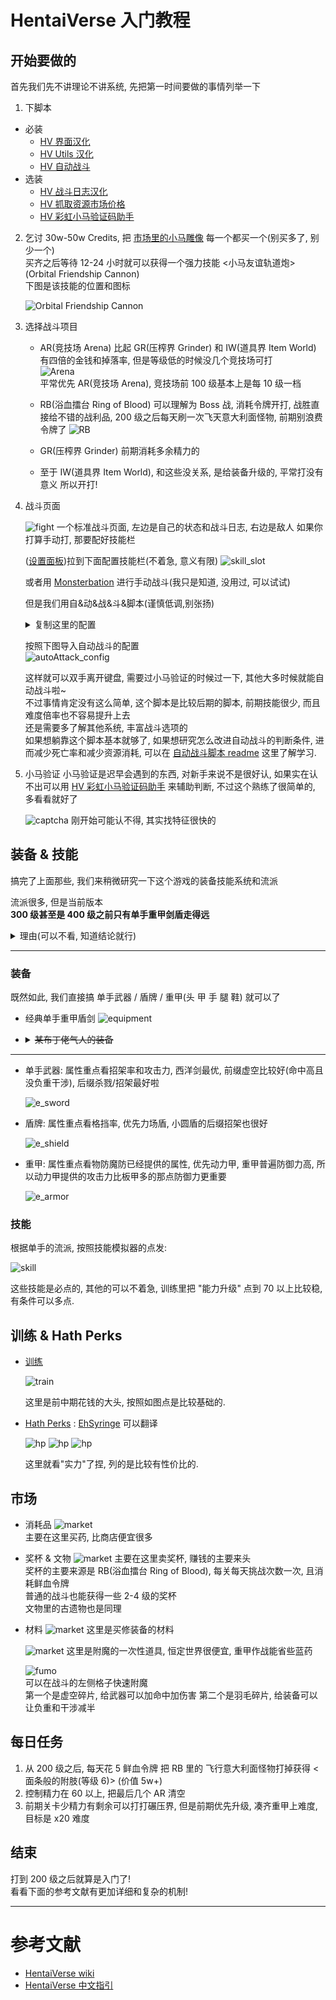 # HentaiVerse 入门教程

## 开始要做的

首先我们先不讲理论不讲系统, 先把第一时间要做的事情列举一下

1. 下脚本

- 必装
  - [HV 界面汉化](https://sleazyfork.org/zh-CN/scripts/404118-hentaiverse汉化)
  - [HV Utils 汉化](https://greasyfork.org/zh-CN/scripts/472723-hv-utils-cn)
  - [HV 自动战斗](https://github.com/dodying/UserJs/blob/master/HentaiVerse/hvAutoAttack/hvAutoAttack.user.js)
- 选装
  - [HV 战斗日志汉化](https://sleazyfork.org/zh-CN/scripts/445520-hv-战斗日志汉化)
  - [HV 抓取资源市场价格](https://github.com/monon98/hv-tool/blob/3f165d52c8801f3ba15b3d03c6da1fcddff89a1c/dist/hv-tools.js)
  - [HV 彩虹小马验证码助手](https://sleazyfork.org/zh-CN/scripts/459603-hv-彩虹小马-my-little-pony)

2. 乞讨 30w-50w Credits, 把 [市场里的小马雕像](https://hentaiverse.org/?s=Bazaar&ss=mk&screen=browseitems&filter=fi) 每一个都买一个(别买多了, 别少一个)  
   买齐之后等待 12-24 小时就可以获得一个强力技能 <小马友谊轨道炮>(Orbital Friendship Cannon)  
   下图是该技能的位置和图标

   ![Orbital Friendship Cannon](/pic/Orbital%20Friendship%20Cannon.png)

3. 选择战斗项目

   - AR(竞技场 Arena) 比起 GR(压榨界 Grinder) 和 IW(道具界 Item World) 有四倍的金钱和掉落率, 但是等级低的时候没几个竞技场可打  
      ![Arena](/pic/Arena.png)  
      平常优先 AR(竞技场 Arena), 竞技场前 100 级基本上是每 10 级一档

   - RB(浴血擂台 Ring of Blood) 可以理解为 Boss 战, 消耗令牌开打, 战胜直接给不错的战利品, 200 级之后每天刷一次飞天意大利面怪物, 前期别浪费令牌了
     ![RB](/pic/RB.png)

   - GR(压榨界 Grinder) 前期消耗多余精力的

   - 至于 IW(道具界 Item World), 和这些没关系, 是给装备升级的, 平常打没有意义
     所以开打!

4. 战斗页面

   ![fight](/pic/fight.png)
   一个标准战斗页面, 左边是自己的状态和战斗日志, 右边是敌人
   如果你打算手动打, 那要配好技能栏

   ([设置面板](https://hentaiverse.org/isekai/?s=Character&ss=se))拉到下面配置技能栏(不着急, 意义有限)
   ![skill_slot](./pic/skill_slot.png)

   或者用 [Monsterbation](https://forums.e-hentai.org/index.php?showtopic=211039) 进行手动战斗(我只是知道, 没用过, 可以试试)

   但是我们用自&动&战&斗&脚本(谨慎低调,别张扬)
    <details>
      <summary>复制这里的配置</summary>
        
      ```javascript
      {"version":"2.90","lang":"0","channelSkillSwitch":true,"buffSkillSwitch":true,"debuffSkillSwitch":true,"skillSwitch":true,"dropMonitor":true,"recordUsage":true,"hp1":50,"mp1":70,"sp1":75,"attackStatus":0,"pauseButton":true,"pauseHotkey":true,"pauseHotkeyStr":"V","pauseHotkeyCode":86,"alert":true,"encounter":true,"turnOnSS":true,"turnOnSSCondition":{"0":["_isCd_1111,5,0","oc,3,86","monsterAlive,1,1"],"1":["oc,3,220","monsterAlive,3,4"],"2":["oc,3,86","monsterAlive,2,4","monsterAlive,1,1"],"3":["bossAlive,6,0","oc,3,86"],"4":["roundType,5,'tw'","oc,3,86","monsterAlive,1,1"]},"turnOffSSCondition":{"0":["monsterAlive,5,1","monsterAll,3,6"]},"defendCondition":{"0":["hp,4,70","oc,3,150"],"1":["oc,3,250"]},"focusCondition":{"0":["hp,1,hp"]},"delayAlertTime":0,"delayReloadTime":0,"riddleAnswerTime":3,"riddlePopup":true,"staminaLose":5,"idleArenaTime":0,"idleArenaGrTime":1,"repairValue":0,"pauseCondition":{"0":["bossAlive,3,1","roundNow,1,200"],"1":["roundNow,1,100","hp,1,200"],"2":["mp,4,15"]},"staminaLow":30,"delay":20,"delay2":20,"itemOrderName":"Cure,MP,SP,HP,HE,ME,FC","itemOrderValue":"311,11295,11395,11195,11199,11299,313","itemOrder":{"Cure":true,"FC":true,"HP":true,"HE":true,"MP":true,"ME":true,"SP":true},"item":{"Cure":true,"FC":true,"HP":true,"HE":true,"MP":true,"ME":true,"SP":true},"itemCureCondition":{"0":["hp,4,40"],"1":["hp,4,60","roundNow,3,300"]},"itemFCCondition":{"0":["hp,4,10","mp,1,30"]},"itemHPCondition":{"0":["hp,4,60","bossAll,3,1"],"1":["hp,4,40","mp,2,30"]},"itemHECondition":{"0":["hp,4,5"]},"itemMPCondition":{"0":["mp,2,40"]},"itemMECondition":{"0":["mp,2,10"]},"itemSPCondition":{"0":["sp,2,30"]},"channelSkill":{"Pr":true,"SL":true,"SS":true,"He":true},"channelSkill2":true,"channelSkill2OrderName":"Cu","channelSkill2OrderValue":"311","channelSkill2Order":{"Cu":true},"buffSkillOrderValue":"SL,SS,Pr,Re,Ha,SV,He","buffSkillOrder":{"Pr":true,"SL":true,"SS":true,"Ha":true,"He":true,"Re":true,"SV":true},"buffSkill":{"HD":true,"MD":true,"SD":true,"Pr":true,"SL":true,"SS":true,"Ha":true,"He":true,"Re":true,"SV":true},"buffSkillHDCondition":{"0":["hp,2,60"]},"buffSkillMDCondition":{"0":["mp,2,75"]},"buffSkillSDCondition":{"0":["sp,2,50"]},"buffSkillPrCondition":{"0":["mp,3,10"]},"buffSkillSLCondition":{"0":["mp,3,10"]},"buffSkillSSCondition":{"0":["mp,3,20"]},"buffSkillHaCondition":{"0":["mp,3,10"]},"buffSkillHeCondition":{"0":["mp,1,40"]},"buffSkillReCondition":{"0":["mp,1,40","hp,4,80"]},"buffSkillSVCondition":{"0":["mp,3,10"]},"buffSkillAbCondition":{"0":["hp,1,60"]},"debuffSkillOrderValue":"Im,We,Dr","debuffSkillOrder":{"Im":true,"Dr":true,"We":true},"debuffSkillAllIm":true,"debuffSkillImpCondition":{"0":["monsterAlive,1,6","roundNow,1,70"],"1":["bossAll,3,4"]},"debuffSkillAllWk":true,"debuffSkillWkCondition":{"0":["bossAll,3,4"]},"debuffSkill":{"Im":true,"Dr":true,"We":true},"debuffSkillImCondition":{"0":["bossAlive,1,0","monsterAlive,2,3","roundNow,1,40"]},"debuffSkillDrCondition":{"0":["bossAlive,1,0","roundNow,1,40"]},"debuffSkillWeCondition":{"0":["bossAlive,1,0","monsterAlive,2,4","roundNow,1,40"]},"debuffSkillTurn":{"Sle":0,"Bl":0,"Slo":0,"Im":0,"MN":0,"Si":0,"Dr":0,"We":0,"Co":0},"skillOrderValue":"OFC,T1,T2","skillOrder":{"OFC":true,"T2":true,"T1":true},"skill":{"OFC":true,"T2":true,"T1":true},"skillOFCCondition":{"0":["oc,3,150"]},"fightingStyle":"2","skillT3Condition":{"0":["oc,3,200"]},"skillT2Condition":{"0":["oc,3,50"]},"skillT1Condition":{"0":["oc,3,25"]},"audioEnable":{"Common":true,"Defeat":true,"Riddle":true,"Victory":true},"audio":{"Common":"https://raw.githubusercontent.com/dodying/UserJs/master/HentaiVerse/hvAutoAttack/Error.ogg","Defeat":"https://raw.githubusercontent.com/dodying/UserJs/master/HentaiVerse/hvAutoAttack/Defeat.ogg","Riddle":"https://raw.githubusercontent.com/dodying/UserJs/master/HentaiVerse/hvAutoAttack/Error.ogg","Victory":"https://raw.githubusercontent.com/dodying/UserJs/master/HentaiVerse/hvAutoAttack/Victory.ogg"},"weight":{"Sle":5,"Bl":3,"Slo":3,"Im":-5,"MN":-4,"Si":-4,"Dr":-4,"We":-4,"Co":-1,"CM":-5,"Stun":-34,"PA":-4,"BW":-4},"dropQuality":"3","roundNow":"68","roundAll":"90"}
   ```
    </details>

   按照下图导入自动战斗的配置  
    ![autoAttack_config](./pic/autoattack_config.png)

   这样就可以双手离开键盘, 需要过小马验证的时候过一下, 其他大多时候就能自动战斗啦~  
   不过事情肯定没有这么简单, 这个脚本是比较后期的脚本, 前期技能很少, 而且难度倍率也不容易提升上去  
   还是需要多了解其他系统, 丰富战斗选项的  
   如果想躺靠这个脚本基本就够了, 如果想研究怎么改进自动战斗的判断条件, 进而减少死亡率和减少资源消耗, 可以在 [自动战斗脚本 readme](https://github.com/dodying/UserJs/tree/master/HentaiVerse/hvAutoAttack) 这里了解学习.

5. 小马验证
   小马验证是迟早会遇到的东西, 对新手来说不是很好认, 如果实在认不出可以用 [HV 彩虹小马验证码助手](https://sleazyfork.org/zh-CN/scripts/459603-hv-彩虹小马-my-little-pony) 来辅助判断, 不过这个熟练了很简单的, 多看看就好了

   ![captcha](./pic/captcha.jpeg)
   刚开始可能认不得, 其实找特征很快的

## 装备 & 技能

搞完了上面那些, 我们来稍微研究一下这个游戏的装备技能系统和流派

流派很多, 但是当前版本  
**300 级甚至是 400 级之前只有单手重甲剑盾走得远**

<details>
<summary>理由(可以不看, 知道结论就行)</summary>

- 装备分为 布甲(法师) 轻甲(战士) 重甲(战士)
- 法师是大后期职业, 前中期不用考虑, 而且巨花钱
- 轻甲的优势在于重量低, 辅助属性多, 缺点在于防御低
- 重甲的优势在于防御高, 缺点在于重量高, 对法力和灵力消耗比较大
- 但是从 100 多级开始, 想快速升级就要上高难度, x10 x15 x20 比较合适, 高难度下怪物伤害比较高, 活下来比伤害高重要的多, 所以重甲就是最优选
- 轻甲配合双手或者二天一流唯一的优势就是前期不能上高难度的时候能快速刷怪, 但是作用时间很有限, 所以我们直接忽略就行了

</details>

---

### 装备

既然如此, 我们直接搞 单手武器 / 盾牌 / 重甲(头 甲 手 腿 鞋) 就可以了

- 经典单手重甲盾剑
  ![equipment](./pic/equipment.png)

- <details>
    <summary><s>某布丁佬气人的装备</s></summary>

  ![equipment_peerless](./pic/equipment_peerless.jpeg)

  </details>

---

- 单手武器: 属性重点看招架率和攻击力, 西洋剑最优, 前缀虚空比较好(命中高且没负重干涉), 后缀杀戮/招架最好啦

  ![e_sword](./pic/e_sword.png)

- 盾牌: 属性重点看格挡率, 优先力场盾, 小圆盾的后缀招架也很好

  ![e_shield](./pic/e_shield.png)

- 重甲: 属性重点看物防魔防已经提供的属性, 优先动力甲, 重甲普遍防御力高, 所以动力甲提供的攻击力比板甲多的那点防御力更重要

  ![e_armor](./pic/e_armor.png)

### 技能

根据单手的流派, 按照技能模拟器的点发:

![skill](/pic/skill.png)

这些技能是必点的, 其他的可以不着急, 训练里把 "能力升级" 点到 70 以上比较稳, 有条件可以多点.

## 训练 & Hath Perks

- [训练](https://hentaiverse.org/?s=Character&ss=tr)

  ![train](/pic/train.png)

  这里是前中期花钱的大头, 按照如图点是比较基础的.

- [Hath Perks](https://e-hentai.org/hathperks.php) : [EhSyringe](https://sleazyfork.org/zh-CN/scripts/407833-ehsyringe) 可以翻译

  ![hp](/pic/hp_1.png)
  ![hp](/pic/hp_2.png)
  ![hp](/pic/hp_3.png)

  这里就看"实力"了捏, 列的是比较有性价比的.

## 市场

- 消耗品
  ![market](/pic/market_1.png)  
  主要在这里买药, 比商店便宜很多

- 奖杯 & 文物
  ![market](/pic/market_2.png)
  主要在这里卖奖杯, 赚钱的主要来头  
  奖杯的主要来源是 RB(浴血擂台 Ring of Blood), 每关每天挑战次数一次, 且消耗鲜血令牌  
  普通的战斗也能获得一些 2-4 级的奖杯  
  文物里的古遗物也是同理

- 材料
  ![market](/pic/market_3.png)
  这里是买修装备的材料

  ![market](/pic/market_4.png)
  这里是附魔的一次性道具, 恒定世界很便宜, 重甲作战能省些蓝药

  ![fumo](/pic/fumo.png)  
  可以在战斗的左侧格子快速附魔  
  第一个是虚空碎片, 给武器可以加命中加伤害
  第二个是羽毛碎片, 给装备可以让负重和干涉减半

## 每日任务

1. 从 200 级之后, 每天花 5 鲜血令牌 把 RB 里的 飞行意大利面怪物打掉获得 <面条般的附肢(等级 6)> (价值 5w+)
2. 控制精力在 60 以上, 把最后几个 AR 清空
3. 前期关卡少精力有剩余可以打打碾压界, 但是前期优先升级, 凑齐重甲上难度, 目标是 x20 难度

## 结束

打到 200 级之后就算是入门了!  
看看下面的参考文献有更加详细和复杂的机制!

---

# 参考文献

- [HentaiVerse wiki](https://ehwiki.org/wiki/HentaiVerse)
- [HentaiVerse 中文指引](https://forums.e-hentai.org/index.php?showtopic=189266)
